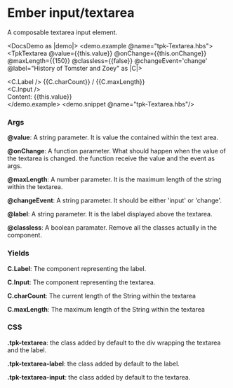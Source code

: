 # Ember input/textarea

A composable textarea input element.

<DocsDemo as |demo|>
  <demo.example @name="tpk-Textarea.hbs">
      <TpkTextarea
        @value={{this.value}}
        @onChange={{this.onChange}}
        @maxLength={{150}}
        @classless={{false}}
        @changeEvent='change'
        @label="History of Tomster and Zoey"
      as |C|>
          <div>
            <C.Label />
            <span class="text-area-count">
              {{C.charCount}} / {{C.maxLength}}
            </span>
          </div>
          <C.Input />
      </TpkTextarea>
      <div>
        Content: {{this.value}}
      </div>
  </demo.example>
  <demo.snippet @name="tpk-Textarea.hbs"/>
</DocsDemo>

### Args

**@value**: A string parameter. It is value the contained within the text area.

**@onChange**: A function parameter. What should happen when the value of the textarea is changed.
the function receive the value and the event as args.

**@maxLength**: A number parameter. It is the maximum length of the string within the textarea.

**@changeEvent**: A string parameter. It should be either 'input' or 'change'.

**@label**: A string parameter. It is the label displayed above the textarea.

**@classless**: A boolean paramater. Remove all the classes actually in the component.

### Yields

**C.Label**: The component representing the label.

**C.Input**: The component representing the textarea.

**C.charCount**: The current length of the String within the textarea

**C.maxLength**: The maximum length of the String within the textarea 

### CSS

**.tpk-textarea**: the class added by default to the div wrapping the textarea and the label. 

**.tpk-textarea-label**: the class added by default to the label.

**.tpk-textarea-input**: the class added by default to the textarea.

